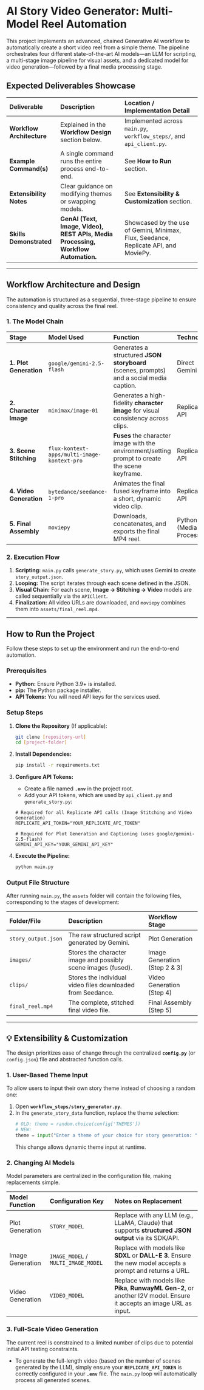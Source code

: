 
# AI Story Video Generator: Multi-Model Reel Automation

This project implements an advanced, chained Generative AI workflow to automatically create a short video reel from a simple theme. The pipeline orchestrates four different state-of-the-art AI models—an LLM for scripting, a multi-stage image pipeline for visual assets, and a dedicated model for video generation—followed by a final media processing stage.

## Expected Deliverables Showcase

| Deliverable | Description | Location / Implementation Detail |
| :--- | :--- | :--- |
| **Workflow Architecture** | Explained in the **Workflow Design** section below. | Implemented across `main.py`, `workflow_steps/`, and `api_client.py`. |
| **Example Command(s)** | A single command runs the entire process end-to-end. | See **How to Run** section. |
| **Extensibility Notes** | Clear guidance on modifying themes or swapping models. | See **Extensibility & Customization** section. |
| **Skills Demonstrated** | **GenAI (Text, Image, Video), REST APIs, Media Processing, Workflow Automation.** | Showcased by the use of Gemini, Minimax, Flux, Seedance, Replicate API, and MoviePy. |

-----

## Workflow Architecture and Design

The automation is structured as a sequential, three-stage pipeline to ensure consistency and quality across the final reel.

### 1\. The Model Chain

| Stage | Model Used | Function | Technology |
| :--- | :--- | :--- | :--- |
| **1. Plot Generation** | `google/gemini-2.5-flash` | Generates a structured **JSON storyboard** (scenes, prompts) and a social media caption. | Direct Gemini API |
| **2. Character Image** | `minimax/image-01` | Generates a high-fidelity **character image** for visual consistency across clips. | Replicate API |
| **3. Scene Stitching** | `flux-kontext-apps/multi-image-kontext-pro` | **Fuses** the character image with the environment/setting prompt to create the scene keyframe. | Replicate API |
| **4. Video Generation** | `bytedance/seedance-1-pro` | Animates the final fused keyframe into a short, dynamic video clip. | Replicate API |
| **5. Final Assembly** | `moviepy` | Downloads, concatenates, and exports the final MP4 reel. | Python (Media Processing) |

### 2\. Execution Flow

1.  **Scripting:** `main.py` calls `generate_story.py`, which uses Gemini to create `story_output.json`.
2.  **Looping:** The script iterates through each scene defined in the JSON.
3.  **Visual Chain:** For each scene, **Image $\rightarrow$ Stitching $\rightarrow$ Video** models are called sequentially via the `APIClient`.
4.  **Finalization:** All video URLs are downloaded, and `moviepy` combines them into `assets/final_reel.mp4`.

-----

## How to Run the Project

Follow these steps to set up the environment and run the end-to-end automation.

### Prerequisites

  * **Python:** Ensure Python 3.9+ is installed.
  * **pip:** The Python package installer.
  * **API Tokens:** You will need API keys for the services used.

### Setup Steps

1.  **Clone the Repository** (If applicable):

    ```bash
    git clone [repository-url]
    cd [project-folder]
    ```

2.  **Install Dependencies:**

    ```bash
    pip install -r requirements.txt
    ```

3.  **Configure API Tokens:**

      * Create a file named **`.env`** in the project root.
      * Add your API tokens, which are used by `api_client.py` and `generate_story.py`:

    <!-- end list -->

    ```env
    # Required for all Replicate API calls (Image Stitching and Video Generation)
    REPLICATE_API_TOKEN="YOUR_REPLICATE_API_TOKEN" 

    # Required for Plot Generation and Captioning (uses google/gemini-2.5-flash)
    GEMINI_API_KEY="YOUR_GEMINI_API_KEY"
    ```

4.  **Execute the Pipeline:**

    ```bash
    python main.py
    ```

### Output File Structure

After running `main.py`, the `assets` folder will contain the following files, corresponding to the stages of development:

| Folder/File | Description | Workflow Stage |
| :--- | :--- | :--- |
| `story_output.json` | The raw structured script generated by Gemini. | Plot Generation |
| `images/` | Stores the character image and possibly scene images (fused). | Image Generation (Step 2 & 3) |
| `clips/` | Stores the individual video files downloaded from Seedance. | Video Generation (Step 4) |
| `final_reel.mp4` | The complete, stitched final video file. | Final Assembly (Step 5) |

-----

## 💡 Extensibility & Customization

The design prioritizes ease of change through the centralized **`config.py`** (or `config.json`) file and abstracted function calls.

### 1\. User-Based Theme Input

To allow users to input their own story theme instead of choosing a random one:

1.  Open **`workflow_steps/story_generator.py`**.
2.  In the `generate_story_data` function, replace the theme selection:
    ```python
    # OLD: theme = random.choice(config['THEMES'])
    # NEW: 
    theme = input("Enter a theme of your choice for story generation: ")
    ```
    This change allows dynamic theme input at runtime.

### 2\. Changing AI Models

Model parameters are centralized in the configuration file, making replacements simple.

| Model Function | Configuration Key | Notes on Replacement |
| :--- | :--- | :--- |
| Plot Generation | `STORY_MODEL` | Replace with any LLM (e.g., LLaMA, Claude) that supports **structured JSON output** via its SDK/API. |
| Image Generation | `IMAGE_MODEL` / `MULTI_IMAGE_MODEL` | Replace with models like **SDXL** or **DALL-E 3**. Ensure the new model accepts a prompt and returns a URL. |
| Video Generation | `VIDEO_MODEL` | Replace with models like **Pika**, **RunwayML Gen-2**, or another I2V model. Ensure it accepts an image URL as input. |

### 3\. Full-Scale Video Generation

The current reel is constrained to a limited number of clips due to potential initial API testing constraints.

  * To generate the full-length video (based on the number of scenes generated by the LLM), simply ensure your **`REPLICATE_API_TOKEN`** is correctly configured in your **`.env`** file. The `main.py` loop will automatically process all generated scenes.
